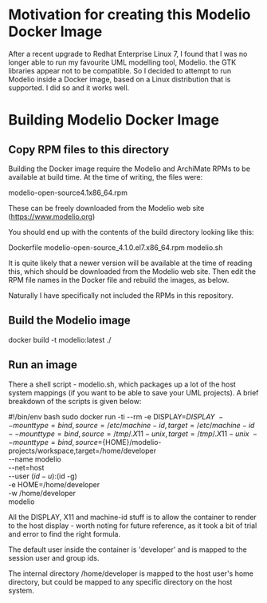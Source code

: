 
Motivation for creating this Modelio Docker Image
=================================================
After a recent upgrade to Redhat Enterprise Linux 7, I found that I was no
longer able to run my favourite UML modelling tool, Modelio.  the GTK libraries
appear not to be compatible.  So I decided to attempt to run Modelio inside a Docker image, based on a Linux distribution that is supported.  I did so and it works well.


Building Modelio Docker Image
=============================

Copy RPM files to this directory
--------------------------------
Building the Docker image require the Modelio and ArchiMate RPMs to be available at build time.
At the time of writing, the files were:

modelio-open-source4.1x86_64.rpm

These can be freely downloaded from the Modelio web site (https://www.modelio.org)

You should end up with the contents of the build directory looking like this:

Dockerfile
modelio-open-source_4.1.0.el7.x86_64.rpm
modelio.sh 

It is quite likely that a newer version will be available at the time of reading
this, which should be downloaded from the Modelio web site. Then edit the RPM
file names in the Docker file and rebuild the images, as below.

Naturally I have specifically not included the RPMs in this repository.
 

Build the Modelio image
-----------------------
docker build -t modelio:latest ./


Run an image
------------
There a shell script - modelio.sh, which packages up a lot of the host system
mappings (if you want to be able to save your UML projects).
A brief breakdown of the scripts is given below:

#!/bin/env bash
sudo docker run -ti --rm -e DISPLAY=$DISPLAY \
    --mount type=bind,source=/etc/machine-id,target=/etc/machine-id \
    --mount type=bind,source=/tmp/.X11-unix,target=/tmp/.X11-unix \
    --mount type=bind,source=${HOME}/modelio-projects/workspace,target=/home/developer \
    --name modelio \
    --net=host \
    --user $(id -u):$(id -g) \
    -e HOME=/home/developer \
    -w /home/developer \
    modelio

All the DISPLAY, X11 and machine-id stuff is to allow the container to render to
the host display - worth noting for future reference, as it took a bit of trial
and error to find the right formula.

The default user inside the container is 'developer' and is mapped to the
session user and group ids.

The internal directory /home/developer is mapped to the host user's home directory, but could be mapped to any specific directory on the host system. 

